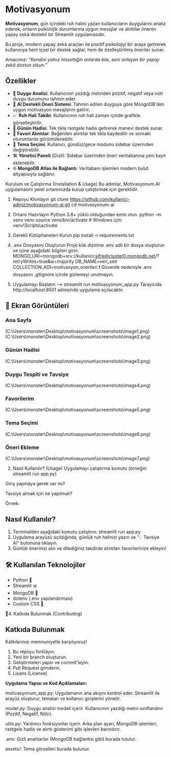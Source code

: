 #  Motivasyonum

**Motivasyonum**, gün içindeki ruh halini yazan kullanıcıların duygularını analiz ederek, onların psikolojik durumlarına uygun mesajlar ve alıntılar öneren yapay zekâ destekli bir Streamlit uygulamasıdır.

Bu proje, modern yapay zekâ araçları ile pozitif psikolojiyi bir araya getirerek kullanıcıya hem içsel bir destek sağlar, hem de özelleştirilmiş öneriler sunar. 

Amacımız: _“Kendini yalnız hissettiğin anlarda bile, seni anlayan bir yapay zekâ dostun olsun.”_


## Özellikler

- 🧠 **Duygu Analizi**: Kullanıcının yazdığı metinden pozitif, negatif veya nötr duygu durumunu tahmin eder.
- 💬 **AI Destekli Öneri Sistemi**: Tahmin edilen duyguya göre MongoDB'den uygun motivasyon mesajlarını getirir.
- 📈 **Ruh Hali Takibi**: Kullanıcının ruh hali zaman içinde grafikle görselleştirilir.
- 📖 **Günün Hadisi**: Tek tıkla rastgele hadis getirerek manevi destek sunar.
- 💖 **Favori Alıntılar**: Beğenilen alıntılar tek tıkla kaydedilir ve sonraki oturumlarda görüntülenebilir.
- 🎨 **Tema Seçimi**: Kullanıcı, gündüz/gece modunu sidebar üzerinden değiştirebilir.
- 🛠️ **Yönetici Paneli** (Gizli): Sidebar üzerinden öneri veritabanına yeni kayıt eklenebilir.
- 🌐 **MongoDB Atlas ile Bağlantı**: Veritabanı işlemleri modern bulut altyapısıyla sağlanır.



Kurulum ve Çalıştırma (Installation & Usage)
Bu adımlar, Motivasyonum.AI uygulamasını yerel ortamınızda kurup çalıştırmak için gereklidir.

1. Repoyu Klonlayın
git clone https://github.com/kullanici-adiniz/motivasyonum-ai.git
cd motivasyonum-ai
2. Ortamı Hazırlayın
Python 3.8+ yüklü olduğundan emin olun.
python -m venv venv
source venv/bin/activate  # Windows için: venv\Scripts\activate
3. Gerekli Kütüphaneleri Kurun
pip install -r requirements.txt
4. .env Dosyasını Oluşturun
Proje kök dizinine .env adlı bir dosya oluşturun ve içine aşağıdaki bilgileri girin:
MONGO_URI=mongodb+srv://kullanici:sifre@cluster0.mongodb.net/?retryWrites=true&w=majority
DB_NAME=veri_seti
COLLECTION_ADI=motivasyon_onerileri
❗️ Güvenlik nedeniyle .env dosyasını .gitignore içinde gizlemeyi unutmayın.

5. Uygulamayı Başlatın
--> streamlit run motivasyonum_app.py
Tarayıcıda http://localhost:8501 adresinde uygulama açılacaktır.



## 📸 Ekran Görüntüleri

### Ana Sayfa
(C:\Users\monster\Desktop\motivasyonum\screenshots\image1.png) (C:\Users\monster\Desktop\motivasyonum\screenshots\image2.png)

### Günün Hadisi
(C:\Users\monster\Desktop\motivasyonum\screenshots\image3.png)

### Duygu Tespiti ve Tavsiye
(C:\Users\monster\Desktop\motivasyonum\screenshots\image4.png)

### Favorilerim
(C:\Users\monster\Desktop\motivasyonum\screenshots\image5.png)

### Tema Seçimi
(C:\Users\monster\Desktop\motivasyonum\screenshots\image6.png)

### Öneri Ekleme
(C:\Users\monster\Desktop\motivasyonum\screenshots\image7.png)


2. Nasıl Kullanılır? (Usage)
Uygulamayı çalıştırma komutu (örneğin: streamlit run app.py)

Giriş yapmaya gerek var mı?

Tavsiye almak için ne yapılmalı?

Örnek:
##  Nasıl Kullanılır?
1. Terminalden aşağıdaki komutu çalıştırın:
streamlit run app.py
2. Uygulama arayüzü açıldığında, günlük ruh halinizi yazın ve "💡 Tavsiye Al" butonuna tıklayın.
3. Günlük önerinizi alın ve dilediğiniz takdirde alıntıları favorilerinize ekleyin!

## 🛠️ Kullanılan Teknolojiler
- Python 🐍
- Streamlit 📊
- MongoDB 🌿
- dotenv (.env yapılandırması)
- Custom CSS 🎨


🙋4. Katkıda Bulunmak (Contributing)
## Katkıda Bulunmak
Katkılarınızı memnuniyetle karşılıyoruz!

1. Bu repoyu forklayın.
2. Yeni bir branch oluşturun.
3. Geliştirmeleri yapın ve commit'leyin.
4. Pull Request gönderin.
5. Lisans (License)


**Uygulama Yapısı ve Kod Açıklamaları:**

motivasyonum_app.py: Uygulamanın ana akışını kontrol eder. Streamlit ile arayüz oluşturur, temaları ve kullanıcı girişlerini yönetir.

model.py: Duygu analizi modeli içerir. Kullanıcının yazdığı metni sınıflandırır (Pozitif, Negatif, Nötr).

utils.py: Yardımcı fonksiyonlar içerir. Arka plan ayarı, MongoDB işlemleri, rastgele hadis ve alıntı gösterimi gibi işlevleri barındırır.

.env: Gizli anahtarlar (MongoDB bağlantısı gibi) burada tutulur.

assets/: Tema görselleri burada bulunur.
